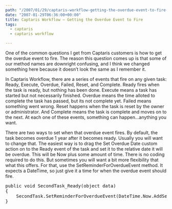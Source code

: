```yaml
---
path: "/2007/01/29/captaris-workflow-getting-the-overdue-event-to-fire-html/" 
date: "2007-01-29T06:36:00+00:00" 
title: Captaris Workflow – Getting the Overdue Event to Fire
tags:
  - captaris
  - captaris workflow

---
```

One of the common questions I get from Captaris customers is how to get the overdue event to fire. The reason this question comes up is that some of our method names are downright confusing, and I think we changed something here because it doesn&#8217;t look the same as I remember it.

In Captaris Workflow, there are a series of events that fire on any given task: Ready, Execute, Overdue, Failed, Reset, and Complete. Ready fires when the task is ready, but nothing has been done. Execute means a task has started but not necessarily finished. Overdue means the time alloted to complete the task has passed, but its not complete yet. Failed means something went wrong. Reset happens when the task is reset by the owner or administrator. And Complete means the task is complete and moves on to the next. At each one of these events, something can happen&#8230;anything you want.

There are two ways to set when that overdue event fires. By default, the task becomes overdue 1 year after it becomes ready. Usually you will want to change that. The easiest way is to drag the Set Overdue Date custom action on to the Ready event of the task and set it to the relative date it will be overdue. This will be Now plus some amount of time. There is no coding required to do this. But sometimes you will want a bit more flexibility that what this offers. For that, use the SetReminderForOverdueEvent method. It expects a DateTime, so just give it a time for when the overdue event should fire.

<pre class="brush:csharp&quot;">public void SecondTask_Ready(object data)
{
    SecondTask.SetReminderForOverdueEvent(DateTime.Now.AddSeconds.(30));
}
</pre>
